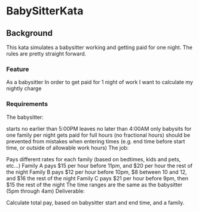 # BabySitterKata

## Background
This kata simulates a babysitter working and getting paid for one night. The rules are pretty straight forward.

### Feature
As a babysitter
In order to get paid for 1 night of work
I want to calculate my nightly charge

### Requirements
The babysitter:

starts no earlier than 5:00PM
leaves no later than 4:00AM
only babysits for one family per night
gets paid for full hours (no fractional hours)
should be prevented from mistakes when entering times (e.g. end time before start time, or outside of allowable work hours)
The job:

Pays different rates for each family (based on bedtimes, kids and pets, etc...)
Family A pays $15 per hour before 11pm, and $20 per hour the rest of the night
Family B pays $12 per hour before 10pm, $8 between 10 and 12, and $16 the rest of the night
Family C pays $21 per hour before 9pm, then $15 the rest of the night
The time ranges are the same as the babysitter (5pm through 4am)
Deliverable:

Calculate total pay, based on babysitter start and end time, and a family.
